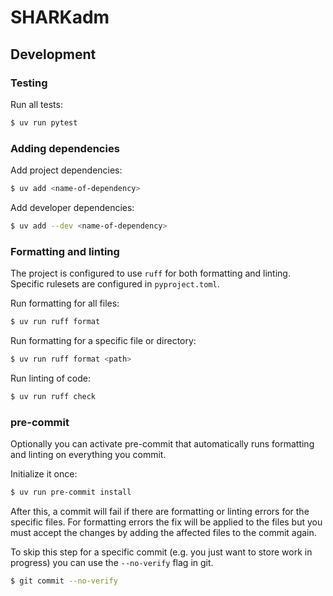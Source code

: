# SHARKadm

## Development
### Testing
Run all tests:
```bash
$ uv run pytest
```

### Adding dependencies
Add project dependencies:
```bash
$ uv add <name-of-dependency>
```

Add developer dependencies:
```bash
$ uv add --dev <name-of-dependency>
```

### Formatting and linting
The project is configured to use `ruff` for both formatting and linting. Specific rulesets are configured in
`pyproject.toml`.

Run formatting for all files:
```bash
$ uv run ruff format
```

Run formatting for a specific file or directory:
```bash
$ uv run ruff format <path>
```

Run linting of code:
```bash
$ uv run ruff check
```

### pre-commit
Optionally you can activate pre-commit that automatically runs formatting and linting on everything you commit.

Initialize it once:
```bash
$ uv run pre-commit install
```

After this, a commit will fail if there are formatting or linting errors for the specific files. For formatting errors
the fix will be applied to the files but you must accept the changes by adding the affected files to the commit again.

To skip this step for a specific commit (e.g. you just want to store work in progress) you can use the `--no-verify`
flag in git.
```bash
$ git commit --no-verify
```
